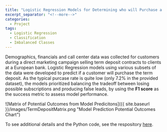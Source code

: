 ```yaml
---
title: "Logistic Regression Models for Determining who will Purchase a Term Deposit Contract"
excerpt_separator: "<!--more-->"
categories:
  - Project
tags:
  - Logistic Regression
  - Classification
  - Imbalanced Classes
---
```


Demographics, financials and call center data was collected for customers during a direct marketing campaign selling term deposit contracts to clients at a European bank. Logistic Regression models using various subsets of the data were developed to predict if a customer will purchase the term deposit. As the typical purcase rate is quite low (only 7.2% in the provided dataset), the models prioritized balancing the tradeoff between losing possible subscriptions and producing false leads, by using the **F1 score** as the success metric to assess model performance.

![Matrix of Potential Outcomes from Model Predicitons]({{ site.baseurl }}/images/TermDepositMatrix.png "Model Prediction Potential Outcomes Chart")

<!--more-->

To see additional details and the Python code, see the respository [here](https://github.com/jamelvin/qt28VI6Bkxza3LNd).
